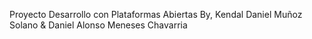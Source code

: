 Proyecto Desarrollo con Plataformas Abiertas
By, Kendal Daniel Muñoz Solano & Daniel Alonso Meneses Chavarria
